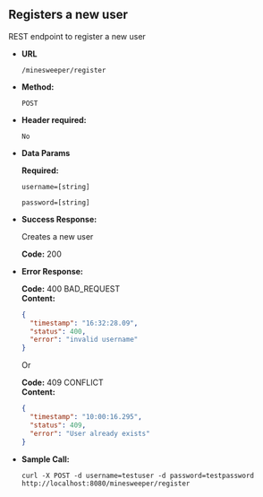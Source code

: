 **Registers a new user**
----
  REST endpoint to register a new user

* **URL**

  `/minesweeper/register`

* **Method:**
  
  `POST`
  
* **Header required:**
  
  `No`
  
* **Data Params**

  **Required:**
 
  `username=[string]`
 
  `password=[string]`
  

* **Success Response:**
  
  Creates a new user

  **Code:** 200 <br />

 
* **Error Response:**

  **Code:** 400 BAD_REQUEST <br />
  **Content:**
  
  ```json
  {
    "timestamp": "16:32:28.09",
    "status": 400,
    "error": "invalid username"
  }
  ```
  
  Or
  
  **Code:** 409 CONFLICT <br />
  **Content:**
  
  ```json
  {
    "timestamp": "10:00:16.295",
    "status": 409,
    "error": "User already exists"
  }
  ```

* **Sample Call:**

  ```curl -X POST -d username=testuser -d password=testpassword http://localhost:8080/minesweeper/register```

